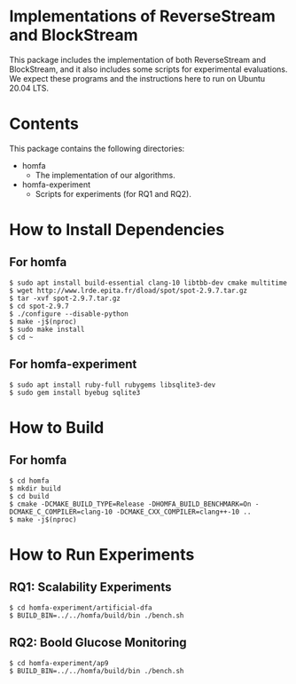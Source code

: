 # Implementations of ReverseStream and BlockStream

This package includes the implementation of both ReverseStream and BlockStream,
and it also includes some scripts for experimental evaluations.
We expect these programs and the instructions here to run on Ubuntu 20.04 LTS.

# Contents

This package contains the following directories:

- homfa
  - The implementation of our algorithms.
- homfa-experiment
  - Scripts for experiments (for RQ1 and RQ2).

# How to Install Dependencies

## For homfa

```
$ sudo apt install build-essential clang-10 libtbb-dev cmake multitime
$ wget http://www.lrde.epita.fr/dload/spot/spot-2.9.7.tar.gz
$ tar -xvf spot-2.9.7.tar.gz
$ cd spot-2.9.7
$ ./configure --disable-python
$ make -j$(nproc)
$ sudo make install
$ cd ~
```

## For homfa-experiment

```
$ sudo apt install ruby-full rubygems libsqlite3-dev
$ sudo gem install byebug sqlite3
```

# How to Build

## For homfa

```
$ cd homfa
$ mkdir build
$ cd build
$ cmake -DCMAKE_BUILD_TYPE=Release -DHOMFA_BUILD_BENCHMARK=On -DCMAKE_C_COMPILER=clang-10 -DCMAKE_CXX_COMPILER=clang++-10 ..
$ make -j$(nproc)
```

# How to Run Experiments

## RQ1: Scalability Experiments

```
$ cd homfa-experiment/artificial-dfa
$ BUILD_BIN=../../homfa/build/bin ./bench.sh
```

## RQ2: Boold Glucose Monitoring

```
$ cd homfa-experiment/ap9
$ BUILD_BIN=../../homfa/build/bin ./bench.sh
```
